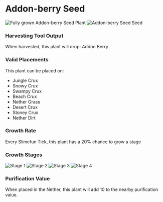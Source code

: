 # Addon-berry Seed

![Fully grown Addon-berry Seed Plant](https://mc-heads.net/head/4503e94702fc5990eb484fe281cc780ab0f798078532bedde5e7ff6b924002f5) ![Addon-berry Seed Seed](https://mc-heads.net/head/660e8f971fcc83cf57a3e15b458317119e9f623d441bbf197e68125c80a23f30)

### Harvesting Tool Output

When harvested, this plant will drop: Addon Berry

### Valid Placements

This plant can be placed on:

- Jungle Crux
- Snowy Crux
- Swampy Crux
- Beach Crux
- Nether Grass
- Desert Crux
- Stoney Crux
- Nether Dirt


### Growth Rate

Every Slimefun Tick, this plant has a 20% chance to grow a stage

### Growth Stages

![Stage 1](https://mc-heads.net/head/f82a7f0b5a7577fcd2860d0cb74f7375083fbb2246ad3427734cd33f43021bb5) ![Stage 2](https://mc-heads.net/head/c367f99afa08136ef4416b6f956f3c321edea33a7d3c811e11c1a92f34d3107f) ![Stage 3](https://mc-heads.net/head/af1cf346c5d40750a51f7abe10be0f178bde727d06d4febffe0ef24070b51762) ![Stage 4](https://mc-heads.net/head/fd97bd5265375cc3aac8dd917eb730ba046ef4f42c04b9b8d03f0913151ce767)

### Purification Value

When placed in the Nether, this plant will add 10 to the nearby purification value.